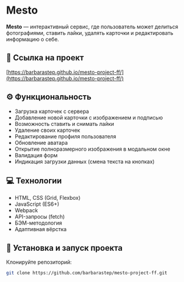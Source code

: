# Mesto

**Mesto** — интерактивный сервис, где пользователь может делиться фотографиями, ставить лайки, удалять карточки и редактировать информацию о себе.

## 📍 Ссылка на проект

[https://barbarastep.github.io/mesto-project-ff/](https://barbarastep.github.io/mesto-project-ff/)

## ⚙️ Функциональность

- Загрузка карточек с сервера
- Добавление новой карточки с изображением и подписью
- Возможность ставить и снимать лайки
- Удаление своих карточек
- Редактирование профиля пользователя
- Обновление аватара
- Открытие полноразмерного изображения в модальном окне
- Валидация форм
- Индикация загрузки данных (смена текста на кнопках)

## 💻 Технологии

- HTML, CSS (Grid, Flexbox)
- JavaScript (ES6+)
- Webpack
- API-запросы (fetch)
- БЭМ-методология
- Адаптивная вёрстка

## 🚀 Установка и запуск проекта

Клонируйте репозиторий:

```bash
git clone https://github.com/barbarastep/mesto-project-ff.git
